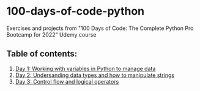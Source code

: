 # 100-days-of-code-python
Exercises and projects from "100 Days of Code: The Complete Python Pro Bootcamp for 2022" Udemy course

## Table of contents:
1. [Day 1: Working with variables in Python to manage data](../../tree/day-1)
2. [Day 2: Undersanding data types and how to manipulate strings](../../tree/day-2)
3. [Day 3: Control flow and logical operators](../../tree/day-3)